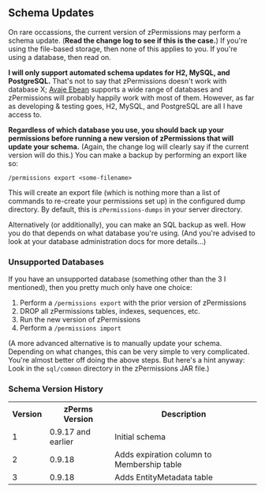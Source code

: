 ## Schema Updates ##

On rare occassions, the current version of zPermissions may perform a schema update. (**Read the change log to see if this is the case.**) If you're using the file-based storage, then none of this applies to you. If you're using a database, then read on.

**I will only support automated schema updates for H2, MySQL, and PostgreSQL.** That's not to say that zPermissions doesn't work with database X; [Avaje Ebean](http://www.avaje.org/) supports a wide range of databases and zPermissions will probably happily work with most of them. However, as far as developing & testing goes, H2, MySQL, and PostgreSQL are all I have access to. 

**Regardless of which database you use, you should back up your permissions before running a new version of zPermissions that will update your schema.** (Again, the change log will clearly say if the current version will do this.) You can make a backup by performing an export like so:

    /permissions export <some-filename>

This will create an export file (which is nothing more than a list of commands to re-create your permissions set up) in the configured dump directory. By default, this is `zPermissions-dumps` in your server directory.

Alternatively (or additionally), you can make an SQL backup as well. How you do that depends on what database you're using. (And you're advised to look at your database administration docs for more details...)

### Unsupported Databases ###

If you have an unsupported database (something other than the 3 I mentioned), then you pretty much only have one choice:

1. Perform a `/permissions export` with the prior version of zPermissions
2. DROP all zPermissions tables, indexes, sequences, etc.
3. Run the new version of zPermissions
4. Perform a `/permissions import`

(A more advanced alternative is to manually update your schema. Depending on what changes, this can be very simple to very complicated. You're almost better off doing the above steps. But here's a hint anyway: Look in the `sql/common` directory in the zPermissions JAR file.)

### Schema Version History ###

<table>
  <tr>
    <th>Version</th>
    <th>zPerms Version</th>
    <th>Description</th>
  </tr>
  <tr>
    <td>1</td>
    <td>0.9.17 and earlier</td>
    <td>Initial schema</td>
  <tr>
  <tr>
    <td>2</td>
    <td>0.9.18</td>
    <td>Adds expiration column to Membership table</td>
  <tr>
  <tr>
    <td>3</td>
    <td>0.9.18</td>
    <td>Adds EntityMetadata table</td>
  <tr>
</table>
